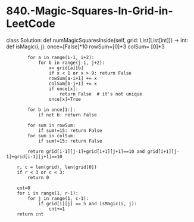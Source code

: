 # 840.-Magic-Squares-In-Grid-in-LeetCode
class Solution:
    def numMagicSquaresInside(self, grid: List[List[int]]) -> int:
        def isMagic(i, j):
            once=[False]*10
            rowSum=[0]*3
            colSum= [0]*3

            for a in range(i-1, i+2):
                for b in range(j-1, j+2):
                    x= grid[a][b]
                    if x < 1 or x > 9: return False
                    rowSum[a-i+1] += x
                    colSum[b-j+1] += x
                    if once[x]: 
                        return False  # it's not unique
                    once[x]=True

            for b in once[1:]: 
                if not b: return False

            for sum in rowSum:
                if sum!=15: return False
            for sum in colSum:
                if sum!=15: return False
            
            return grid[i-1][j-1]+grid[i+1][j+1]==10 and grid[i+1][j-1]+grid[i-1][j+1]==10
        
        r, c = len(grid), len(grid[0])
        if r < 3 or c < 3: 
            return 0

        cnt=0
        for i in range(1, r-1):
            for j in range(1, c-1):
                if grid[i][j] == 5 and isMagic(i, j): 
                    cnt+=1
        return cnt



        
